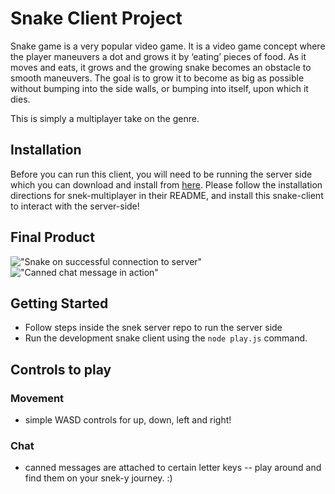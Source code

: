 # Snake Client Project

Snake game is a very popular video game. It is a video game concept where the player maneuvers a dot and grows it by ‘eating’ pieces of food. As it moves and eats, it grows and the growing snake becomes an obstacle to smooth maneuvers. The goal is to grow it to become as big as possible without bumping into the side walls, or bumping into itself, upon which it dies.

This is simply a multiplayer take on the genre.

## Installation

Before you can run this client, you will need to be running the server side which you can download and install from [here](https://github.com/lighthouse-labs/snek-multiplayer). Please follow the installation directions for snek-multiplayer in their README, and install this snake-client to interact with the server-side!

## Final Product

!["Snake on successful connection to server"](../snake-client/screenshots/snek-client-startup.png)
!["Canned chat message in action"](../snake-client/screenshots/chatting-snek.png)


## Getting Started

- Follow steps inside the snek server repo to run the server side
- Run the development snake client using the `node play.js` command.

## Controls to play
### Movement

- simple WASD controls for up, down, left and right!

### Chat
- canned messages are attached to certain letter keys -- play around and find them on your snek-y journey. :)

